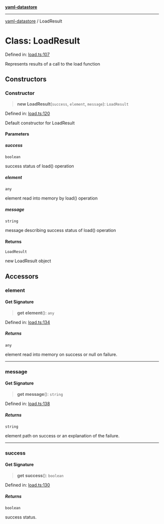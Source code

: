 [**yaml-datastore**](../README.md)

***

[yaml-datastore](../README.md) / LoadResult

# Class: LoadResult

Defined in: [load.ts:107](https://github.com/Mach30/yaml-datastore/blob/d5d047623885a5b96588d0c732ae7cb0a2fa92af/src/load.ts#L107)

Represents results of a call to the load function

## Constructors

### Constructor

> **new LoadResult**(`success`, `element`, `message`): `LoadResult`

Defined in: [load.ts:120](https://github.com/Mach30/yaml-datastore/blob/d5d047623885a5b96588d0c732ae7cb0a2fa92af/src/load.ts#L120)

Default constructor for LoadResult

#### Parameters

##### success

`boolean`

success status of load() operation

##### element

`any`

element read into memory by load() operation

##### message

`string`

message describing success status of load() operation

#### Returns

`LoadResult`

new LoadResult object

## Accessors

### element

#### Get Signature

> **get** **element**(): `any`

Defined in: [load.ts:134](https://github.com/Mach30/yaml-datastore/blob/d5d047623885a5b96588d0c732ae7cb0a2fa92af/src/load.ts#L134)

##### Returns

`any`

element read into memory on success or null on failure.

***

### message

#### Get Signature

> **get** **message**(): `string`

Defined in: [load.ts:138](https://github.com/Mach30/yaml-datastore/blob/d5d047623885a5b96588d0c732ae7cb0a2fa92af/src/load.ts#L138)

##### Returns

`string`

element path on success or an explanation of the failure.

***

### success

#### Get Signature

> **get** **success**(): `boolean`

Defined in: [load.ts:130](https://github.com/Mach30/yaml-datastore/blob/d5d047623885a5b96588d0c732ae7cb0a2fa92af/src/load.ts#L130)

##### Returns

`boolean`

success status.
